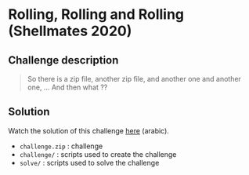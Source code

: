 # Rolling, Rolling and Rolling (Shellmates 2020)
## Challenge description
> So there is a zip file, another zip file, and another one and another one, ... And then what ??

## Solution
Watch the solution of this challenge [here](https://youtube.com/watch?v= "<TITLE>") (arabic).  
- `challenge.zip` : challenge
- `challenge/` : scripts used to create the challenge
- `solve/` : scripts used to solve the challenge
